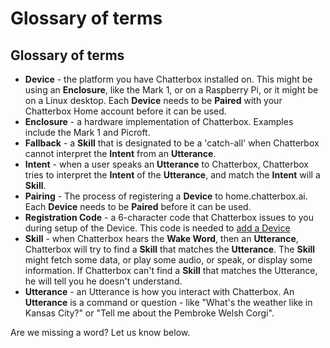 # Glossary of terms

## Glossary of terms

* **Device** - the platform you have Chatterbox installed on. This might be using an **Enclosure**, like the Mark 1, or on a Raspberry Pi, or it might be on a Linux desktop. Each **Device** needs to be **Paired** with your Chatterbox Home account before it can be used.
* **Enclosure** - a hardware implementation of Chatterbox. Examples include the Mark 1 and Picroft.
* **Fallback** - a **Skill** that is designated to be a 'catch-all' when Chatterbox cannot interpret the **Intent** from an **Utterance**.
* **Intent** - when a user speaks an **Utterance** to Chatterbox, Chatterbox tries to interpret the **Intent** of the **Utterance**, and match the **Intent** will a **Skill**.
* **Pairing** - The process of registering a **Device** to home.chatterbox.ai. Each **Device** needs to be **Paired** before it can be used.
* **Registration Code** - a 6-character code that Chatterbox issues to you during setup of the Device. This code is needed to [add a Device](http://chatterbox.ai/documentation/home-chatterbox-ai-pairing/)
* **Skill** - when Chatterbox hears the **Wake Word**, then an **Utterance**, Chatterbox will try to find a **Skill** that matches the **Utterance**. The **Skill** might fetch some data, or play some audio, or speak, or display some information. If Chatterbox can't find a **Skill** that matches the Utterance, he will tell you he doesn't understand.
* **Utterance** - an Utterance is how you interact with Chatterbox. An **Utterance** is a command or question - like "What's the weather like in Kansas City?" or "Tell me about the Pembroke Welsh Corgi".

Are we missing a word? Let us know below.

